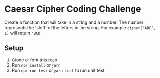 # Caesar Cipher Coding Challenge
Create a function that will take in a string and a number. The number represents the 'shift' of the letters in the string. For example `cipher('ABC', 1)` will return `'BCD`.

## Setup
1. Clone or fork this repo
2. Run `npm install` or `yarn`
3. Run `npm run test` or `yarn test` to run unit test
